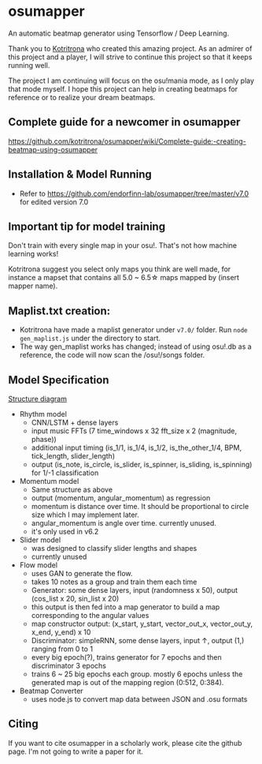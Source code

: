 # osumapper

An automatic beatmap generator using Tensorflow / Deep Learning.

Thank you to [Kotritrona](https://github.com/kotritrona) who created this amazing project. As an admirer of this project and a player, I will strive to continue this project so that it keeps running well.

The project I am continuing will focus on the osu!mania mode, as I only play that mode myself. I hope this project can help in creating beatmaps for reference or to realize your dream beatmaps.

## Complete guide for a newcomer in osumapper

https://github.com/kotritrona/osumapper/wiki/Complete-guide:-creating-beatmap-using-osumapper

## Installation & Model Running

- Refer to https://github.com/endorfinn-lab/osumapper/tree/master/v7.0 for edited version 7.0

## Important tip for model training

Don't train with every single map in your osu!. That's not how machine learning works!

Kotritrona suggest you select only maps you think are well made, for instance a mapset that contains all 5.0 ~ 6.5☆ maps mapped by (insert mapper name).

## Maplist.txt creation:
- Kotritrona have made a maplist generator under `v7.0/` folder. Run `node gen_maplist.js` under the directory to start.
- The way gen_maplist works has changed; instead of using osu!.db as a reference, the code will now scan the /osu!/songs folder.

## Model Specification
[Structure diagram](osunn_structure.jpg)

- Rhythm model
  - CNN/LSTM + dense layers
  - input music FFTs (7 time_windows x 32 fft_size x 2 (magnitude, phase))
  - additional input timing (is_1/1, is_1/4, is_1/2, is_the_other_1/4, BPM, tick_length, slider_length)
  - output (is_note, is_circle, is_slider, is_spinner, is_sliding, is_spinning) for 1/-1 classification
- Momentum model
  - Same structure as above
  - output (momentum, angular_momentum) as regression
  - momentum is distance over time. It should be proportional to circle size which I may implement later.
  - angular_momentum is angle over time. currently unused.
  - it's only used in v6.2
- Slider model
  - was designed to classify slider lengths and shapes
  - currently unused
- Flow model
  - uses GAN to generate the flow.
  - takes 10 notes as a group and train them each time
  - Generator: some dense layers, input (randomness x 50), output (cos_list x 20, sin_list x 20)
  - this output is then fed into a map generator to build a map corresponding to the angular values
  - map constructor output: (x_start, y_start, vector_out_x, vector_out_y, x_end, y_end) x 10
  - Discriminator: simpleRNN, some dense layers, input ↑, output (1,) ranging from 0 to 1
  - every big epoch(?), trains generator for 7 epochs and then discriminator 3 epochs
  - trains 6 ~ 25 big epochs each group. mostly 6 epochs unless the generated map is out of the mapping region (0:512, 0:384).
- Beatmap Converter
  - uses node.js to convert map data between JSON and .osu formats

## Citing

If you want to cite osumapper in a scholarly work, please cite the github page. I'm not going to write a paper for it.
